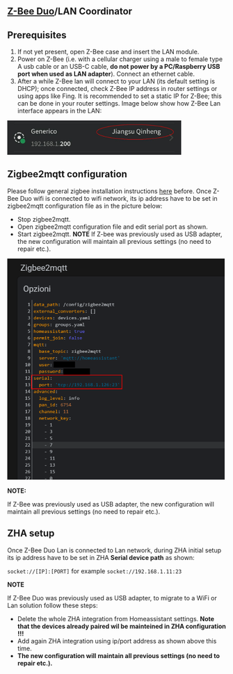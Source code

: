 

## [Z-Bee Duo](https://gio-dot.github.io/Z-Bee-Duo/)/LAN Coordinator

## Prerequisites

1.	If not yet present, open Z-Bee case and insert the LAN module.
2.	Power on Z-Bee (i.e. with a cellular charger using a male to female type A usb cable or an USB-C cable, **do not power by a PC/Raspberry USB port when used as LAN adapter**). Connect an ethernet cable.
3.	After a while Z-Bee lan will connect to your LAN (its default setting is DHCP); once connected, check Z-Bee IP address in router settings or using apps like Fing. It is recommended to set a static IP for Z-Bee; this can be done in your router settings. Image below show how Z-Bee Lan interface appears in the LAN:
<p float="left">
  <img src="https://github.com/Gio-dot/Z-Bee-Duo/blob/main/images/photo_2021-12-27_22-26-27.jpg?raw=true" width="400" /> 
</p>


## Zigbee2mqtt configuration

Please follow general zigbee installation instructions [here](https://gio-dot.github.io/Z-Bee-Duo/usb-coordinator) before. 
Once Z-Bee Duo wifi is connected to wifi network, its ip address have to be set in zigbee2mqtt configuration file as in the picture below:

- Stop zigbee2mqtt.
- Open zigbee2mqtt configuration file and edit serial port as shown.
- Start zigbee2mqtt.
**NOTE**
If Z-bee was previously used as USB adapter, the new configuration will maintain all previous settings (no need to repair etc.).

<p float="left">
  <img src="https://github.com/Gio-dot/Z-Bee-Duo/blob/main/images/Zigbee2mqtt+Esp-Link+Esp-01s+Z-Bee%20Duo.png?raw=true" width="500" /> 
</p>

**NOTE:**

If Z-Bee was previously used as USB adapter, the new configuration will maintain all previous settings (no need to repair etc.).

## ZHA setup

Once Z-Bee Duo Lan is connected to Lan network, during ZHA initial setup its ip address have to be set in ZHA **Serial device path** as shown:

```socket://[IP]:[PORT]``` for example ```socket://192.168.1.11:23```

**NOTE**

If Z-Bee Duo was previously used as USB adapter, to migrate to a WiFi or Lan solution follow these steps:

- Delete the whole ZHA integration from Homeassistant settings. **Note that the devices already paired wil be mainteined in ZHA configuration !!!**
- Add again ZHA integration using ip/port address as shown above this time.
- **The new configuration will maintain all previous settings (no need to repair etc.).**

